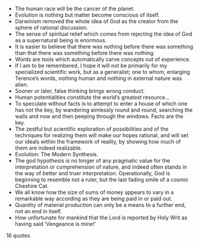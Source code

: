  - The human race will be the cancer of the planet.
 - Evolution is nothing but matter become conscious of itself.
 - Darwinism removed the whole idea of God as the creator from the sphere of rational discussion.
 - The sense of spiritual relief which comes from rejecting the idea of God as a supernatural being is enormous.
 - It is easier to believe that there was nothing before there was something than that there was something before there was nothing.
 - Words are tools which automatically carve concepts out of experience.
 - If I am to be remembered, I hope it will not be primarily for my specialized scientific work, but as a generalist; one to whom, enlarging Terence’s words, nothing human and nothing in external nature was alien.
 - Sooner or later, false thinking brings wrong conduct.
 - Human potentialities constitute the world’s greatest resource...
 - To speculate without facts is to attempt to enter a house of which one has not the key, by wandering aimlessly round and round, searching the walls and now and then peeping through the windows. Facts are the key.
 - The zestful but scientific exploration of possibilities and of the techniques for realizing them will make our hopes rational, and will set our ideals within the framework of reality, by showing how much of them are indeed realizable.
 - Evolution: The Modern Synthesis.
 - The god hypothesis is no longer of any pragmatic value for the interpretation or comprehension of nature, and indeed often stands in the way of better and truer interpretation. Operationally, God is beginning to resemble not a ruler, but the last fading smile of a cosmic Cheshire Cat.
 - We all know how the size of sums of money appears to vary in a remarkable way according as they are being paid in or paid out.
 - Quantity of material production can only be a means to a further end, not an end in itself.
 - How unfortunate for mankind that the Lord is reported by Holy Writ as having said ‘Vengeance is mine!’

16 quotes